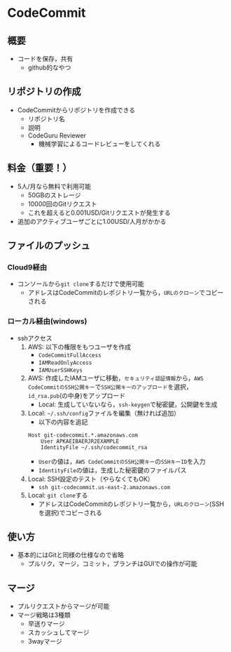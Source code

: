 # CodeCommit

## 概要
- コードを保存，共有
    - github的なやつ

## リポジトリの作成
- CodeCommitからリポジトリを作成できる
    - リポジトリ名
    - 説明
    - CodeGuru Reviewer
        - 機械学習によるコードレビューをしてくれる

## 料金（重要！）
- 5人/月なら無料で利用可能
    - 50GBのストレージ
    - 10000回のGitリクエスト
    - これを超えると0.001USD/Gitリクエストが発生する
- 追加のアクティブユーザごとに1.00USD/人月がかかる

## ファイルのプッシュ
### Cloud9経由
- コンソールから`git clone`するだけで使用可能
    - アドレスはCodeCommitのレポジトリ一覧から，`URLのクローン`でコピーされる

### ローカル経由(windows)
- sshアクセス
    1. AWS: 以下の権限をもつユーザを作成
        - `CodeCommitFullAccess`
        - `IAMReadOnlyAccess`
        - `IAMUserSSHKeys`
    1. AWS: 作成したIAMユーザに移動，`セキュリティ認証情報`から，`AWS CodeCommitのSSH公開キー`で`SSH公開キーのアップロード`を選択，`id_rsa.pub`(の中身)をアップロード
        - Local: 生成していないなら，`ssh-keygen`で秘密鍵，公開鍵を生成
    1. Local: `~/.ssh/config`ファイルを編集（無ければ追加）
        - 以下の内容を追記
        ```
        Host git-codecommit.*.amazonaws.com
            User APKAEIBAERJR2EXAMPLE
            IdentityFile ~/.ssh/codecommit_rsa
        ```
        - `User`の値は，`AWS CodeCommitのSSH公開キー`の`SSHキーID`を入力
        - `IdentityFile`の値は，生成した秘密鍵のファイルパス
    1. Local: SSH設定のテスト（やらなくてもOK）
        - `ssh git-codecommit.us-east-2.amazonaws.com`
    1. Local: `git clone`する
        - アドレスはCodeCommitのレポジトリ一覧から，`URLのクローン`(SSHを選択)でコピーされる

## 使い方
- 基本的にはGitと同様の仕様なので省略
    - プルリク，マージ，コミット，ブランチはGUIでの操作が可能

## マージ
- プルリクエストからマージが可能
- マージ戦略は3種類
    - 早送りマージ
    - スカッシュしてマージ
    - 3wayマージ
